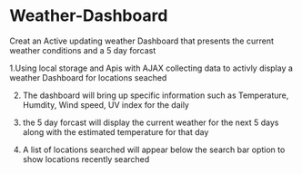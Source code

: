 # Weather-Dashboard
Creat an Active updating weather Dashboard that presents the current weather conditions and a 5 day forcast


1.Using local storage and Apis with AJAX collecting data to activly display a weather Dashboard for locations seached

2. The dashboard will bring up specific information such as Temperature, Humdity, Wind speed, UV index for the daily

3. the 5 day forcast will display the current weather for the next 5 days along with the estimated temperature for that day 

4. A list of locations searched will appear below the search bar option to show locations recently searched




